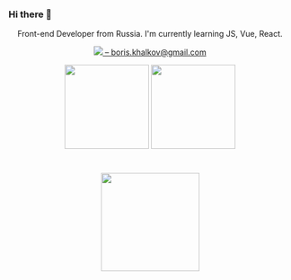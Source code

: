 ### Hi there 👋
<p align='center' dir='center'>
  Front-end Developer from Russia.
  I'm currently learning JS, Vue, React.
</p>

<p align='center' dir='top'>
  <a href="mailto:boris.khalkov@gmail.com">
    <img src="https://img.shields.io/badge/Gmail-D14836?style=for-the-badge&logo=gmail&logoColor=white"/> – boris.khalkov@gmail.com</a>
</p>

<p align='center'>
  <a href="https://github-readme-stats.vercel.app/api?username=boriskhalkov&show_icons=true">
    <img height=150 src="https://github-readme-stats.vercel.app/api?username=boriskhalkov&hide=contribs&show_icons=true"/></a>
  <a href="https://github-readme-stats.vercel.app/api/top-langs/?username=boriskhalkov&layout=compact">
    <img height=150 src="https://github-readme-stats.vercel.app/api/top-langs/?username=boriskhalkov&layout=compact"/></a>
</p>


<div align="center" style="margin: 40px 0">
   <a href="https://github.com/boriskhalkov/github-profile-views-counter">
       <img width="175px" src="https://komarev.com/ghpvc/?username=boriskhalkov">
   </a>
</div>
